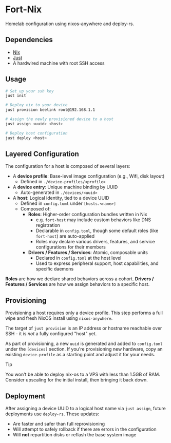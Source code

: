# Fort-Nix

Homelab configuration using nixos-anywhere and deploy-rs.

## Dependencies
* [Nix](https://nixos.org/)
* [Just](https://github.com/casey/just)
* A hardwired machine with root SSH access

## Usage

```sh
# Set up your ssh key
just init

# Deploy nix to your device
just provision beelink root@192.168.1.1

# Assign the newly provisioned device to a host
just assign <uuid> <host>

# Deploy host configuration
just deploy <host>
```

## Layered Configuration

The configuration for a host is composed of several layers:

- A **device profile**: Base-level image configuration (e.g., Wifi, disk layout)
    - Defined in `./device-profiles/<profile>`
- A **device entry**: Unique machine binding by UUID
    - Auto-generated in `./devices/<uuid>`
- A **host**: Logical identity, tied to a device UUID
    - Defined in `config.toml` under `[hosts.<name>]`
    - Composed of:
        - **Roles**: Higher-order configuration bundles written in Nix
            - e.g. `fort-host` may include custom behaviors like DNS registration
            - Declarable in `config.toml`, though some default roles (like `fort-host`) are auto-applied
            - Roles may declare various drivers, features, and service configurations for their members
        - **Drivers / Features / Services**: Atomic, composable units
            - Declared in `config.toml` at the host level
            - Used to express peripheral support, host capabilities, and specific daemons

**Roles** are how we declare shared behaviors across a cohort.
**Drivers / Features / Services** are how we assign behaviors to a specific host.

## Provisioning

Provisioning a host requires only a device profile. This step performs a full wipe and fresh NixOS install using `nixos-anywhere`.

The target of `just provision` is an IP address or hostname reachable over SSH - it is _not_ a fully configured "host" yet.

As part of provisioning, a new `uuid` is generated and added to `config.toml`
under the `[devices]` section. If you're provisioning new hardware, copy an
existing `device-profile` as a starting point and adjust it for your needs.

> [!TIP]
> You won't be able to deploy nix-os to a VPS with less than 1.5GB of RAM.
> Consider upscaling for the initial install, then bringing it back down.

## Deployment

After assigning a device UUID to a logical host name via `just assign`, future deployments use `deploy-rs`. These updates:

- Are faster and safer than full reprovisioning
- Will attempt to safely rollback if there are errors in the configuration
- Will **not** repartition disks or reflash the base system image
